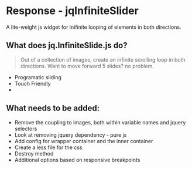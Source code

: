 Response - jqInfiniteSlider
=========

A lite-weight js widget for inifinite looping of elements in both directions.

## What does jq.InfiniteSlide.js do?

> Out of a collection of images, create an infinite scrolling 
> loop in both directions. Want to move forward 5 slides? no problem.

  - Programatic sliding
  - Touch Friendly
  - 

## What needs to be added:
  - Remove the coupling to images, both within variable names and jquery selectors
  - Look at removing jquery dependency - pure js
  - Add config for wrapper container and the inner container
  - Create a less file for the css
  - Destroy method
  - Additional options based on responsive breakpoints
